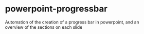 # powerpoint-progressbar
Automation of the creation of a progress bar in powerpoint, and an overview of the sections on each slide
